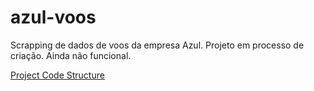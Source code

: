 # azul-voos
Scrapping de dados de voos da empresa Azul. Projeto em processo de criação. Ainda não funcional.

[Project Code Structure](https://github.com/ricardostange/azul-voos/blob/main/Azul.png?raw=true "Title")
